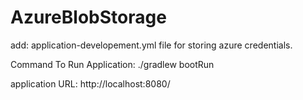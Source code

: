 # AzureBlobStorage


add: application-developement.yml file for storing azure credentials. 

Command To Run Application:    ./gradlew bootRun

application URL: http://localhost:8080/

